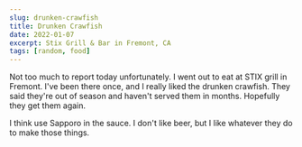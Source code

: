```yaml
---
slug: drunken-crawfish
title: Drunken Crawfish
date: 2022-01-07
excerpt: Stix Grill & Bar in Fremont, CA
tags: [random, food]
---
```


Not too much to report today unfortunately. I went out to eat at STIX grill in Fremont. I've been there once, and I really liked the drunken crawfish. They said they're out of season and haven't served them in months. Hopefully they get them again.

I think use Sapporo in the sauce. I don't like beer, but I like whatever they do to make those things.
